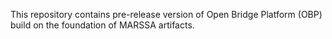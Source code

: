 This repository contains pre-release version of Open Bridge Platform (OBP) build on the foundation of MARSSA artifacts.